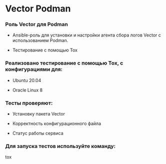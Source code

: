 # Vector Podman
### Роль Vector для Podman

- Ansible-роль для установки и настройки агента сбора логов Vector с использованием Podman.

- Тестирование с помощью Tox

### Реализовано тестирование с помощью Tox, с конфигурациями для:

- Ubuntu 20.04

- Oracle Linux 8

### Тесты проверяют:

- Установку пакета Vector

- Корректность конфигурационного файла

- Статус работы сервиса

### Для запуска тестов используйте команду:

tox

